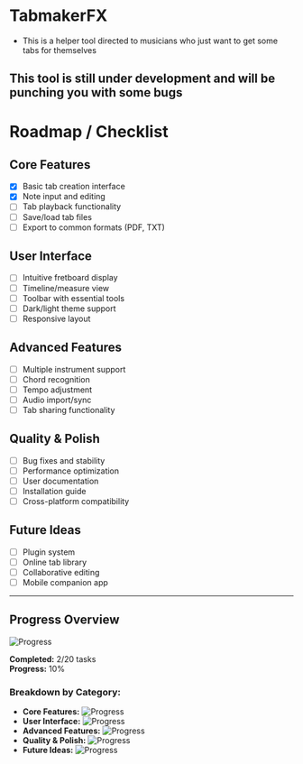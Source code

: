 # TabmakerFX
- This is a helper tool directed to musicians who just want to get some tabs for themselves

## This tool is still under development and will be punching you with some bugs

# Roadmap / Checklist

## Core Features
- [x] Basic tab creation interface
- [x] Note input and editing
- [ ] Tab playback functionality
- [ ] Save/load tab files
- [ ] Export to common formats (PDF, TXT)

## User Interface
- [ ] Intuitive fretboard display
- [ ] Timeline/measure view
- [ ] Toolbar with essential tools
- [ ] Dark/light theme support
- [ ] Responsive layout

## Advanced Features
- [ ] Multiple instrument support
- [ ] Chord recognition
- [ ] Tempo adjustment
- [ ] Audio import/sync
- [ ] Tab sharing functionality

## Quality & Polish
- [ ] Bug fixes and stability
- [ ] Performance optimization
- [ ] User documentation
- [ ] Installation guide
- [ ] Cross-platform compatibility

## Future Ideas
- [ ] Plugin system
- [ ] Online tab library
- [ ] Collaborative editing
- [ ] Mobile companion app

---

## Progress Overview
![Progress](https://progress-bar.dev/10/?title=Overall%20Completion)

**Completed:** 2/20 tasks  
**Progress:** 10%

### Breakdown by Category:
- **Core Features:** ![Progress](https://progress-bar.dev/40/?scale=5&title=2/5&suffix=%20completed&width=200)
- **User Interface:** ![Progress](https://progress-bar.dev/0/?scale=5&title=0/5&suffix=%20completed&width=200)
- **Advanced Features:** ![Progress](https://progress-bar.dev/0/?scale=5&title=0/5&suffix=%20completed&width=200)
- **Quality & Polish:** ![Progress](https://progress-bar.dev/0/?scale=5&title=0/5&suffix=%20completed&width=200)
- **Future Ideas:** ![Progress](https://progress-bar.dev/0/?scale=4&title=0/4&suffix=%20completed&width=200)
